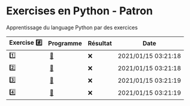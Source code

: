 # Exercises en Python - Patron

Apprentissage du language Python par des exercices

|  Exercise :hash:  |  Programme | Résultat | Date |
|-------------------|------------|----------|------|
| :one: | [:bookmark:](01/programme.py) | :x: | 2021/01/15 03:21:18 |
| :two: | [:bookmark:](02/programme.py) | :x: | 2021/01/15 03:21:18 |
| :three: | [:bookmark:](03/programme.py) | :x: | 2021/01/15 03:21:19 |
| :four: | [:bookmark:](04/programme.py) | :x: | 2021/01/15 03:21:19 |
